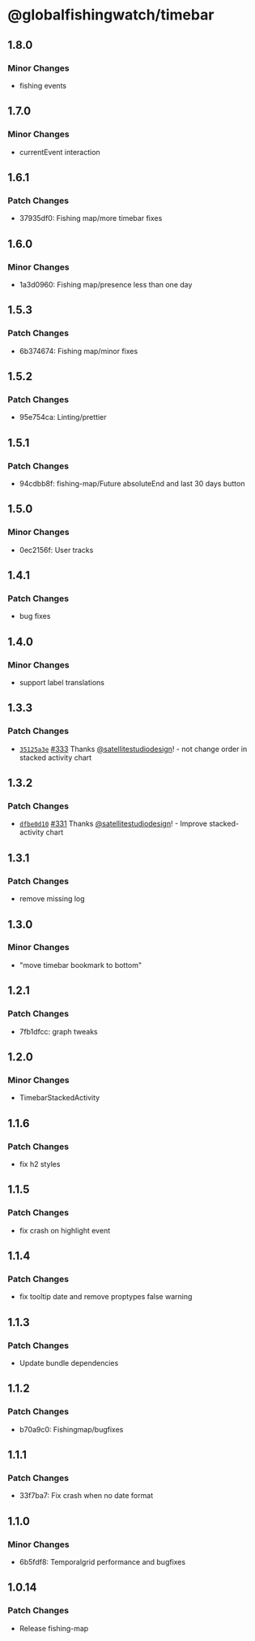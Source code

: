 # @globalfishingwatch/timebar

## 1.8.0

### Minor Changes

- fishing events

## 1.7.0

### Minor Changes

- currentEvent interaction

## 1.6.1

### Patch Changes

- 37935df0: Fishing map/more timebar fixes

## 1.6.0

### Minor Changes

- 1a3d0960: Fishing map/presence less than one day

## 1.5.3

### Patch Changes

- 6b374674: Fishing map/minor fixes

## 1.5.2

### Patch Changes

- 95e754ca: Linting/prettier

## 1.5.1

### Patch Changes

- 94cdbb8f: fishing-map/Future absoluteEnd and last 30 days button

## 1.5.0

### Minor Changes

- 0ec2156f: User tracks

## 1.4.1

### Patch Changes

- bug fixes

## 1.4.0

### Minor Changes

- support label translations

## 1.3.3

### Patch Changes

- [`35125a3e`](https://github.com/GlobalFishingWatch/frontend/commit/35125a3edf7af17e98e42e45055b8c7e07e177bc) [#333](https://github.com/GlobalFishingWatch/frontend/pull/333) Thanks [@satellitestudiodesign](https://github.com/satellitestudiodesign)! - not change order in stacked activity chart

## 1.3.2

### Patch Changes

- [`dfbe0d10`](https://github.com/GlobalFishingWatch/frontend/commit/dfbe0d1044a43281b641856670de66f53a652d2b) [#331](https://github.com/GlobalFishingWatch/frontend/pull/331) Thanks [@satellitestudiodesign](https://github.com/satellitestudiodesign)! - Improve stacked-activity chart

## 1.3.1

### Patch Changes

- remove missing log

## 1.3.0

### Minor Changes

- "move timebar bookmark to bottom"

## 1.2.1

### Patch Changes

- 7fb1dfcc: graph tweaks

## 1.2.0

### Minor Changes

- TimebarStackedActivity

## 1.1.6

### Patch Changes

- fix h2 styles

## 1.1.5

### Patch Changes

- fix crash on highlight event

## 1.1.4

### Patch Changes

- fix tooltip date and remove proptypes false warning

## 1.1.3

### Patch Changes

- Update bundle dependencies

## 1.1.2

### Patch Changes

- b70a9c0: Fishingmap/bugfixes

## 1.1.1

### Patch Changes

- 33f7ba7: Fix crash when no date format

## 1.1.0

### Minor Changes

- 6b5fdf8: Temporalgrid performance and bugfixes

## 1.0.14

### Patch Changes

- Release fishing-map
